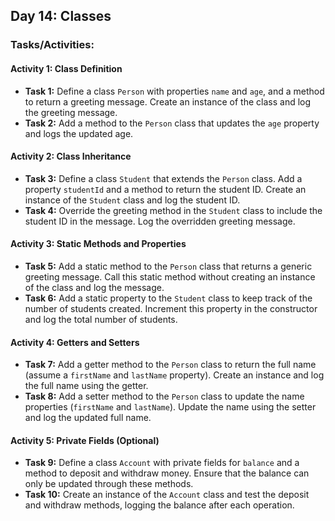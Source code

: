 ## Day 14: Classes

### Tasks/Activities:

#### Activity 1: Class Definition
- **Task 1:** Define a class `Person` with properties `name` and `age`, and a method to return a greeting message. Create an instance of the class and log the greeting message.
- **Task 2:** Add a method to the `Person` class that updates the `age` property and logs the updated age.

#### Activity 2: Class Inheritance
- **Task 3:** Define a class `Student` that extends the `Person` class. Add a property `studentId` and a method to return the student ID. Create an instance of the `Student` class and log the student ID.
- **Task 4:** Override the greeting method in the `Student` class to include the student ID in the message. Log the overridden greeting message.

#### Activity 3: Static Methods and Properties
- **Task 5:** Add a static method to the `Person` class that returns a generic greeting message. Call this static method without creating an instance of the class and log the message.
- **Task 6:** Add a static property to the `Student` class to keep track of the number of students created. Increment this property in the constructor and log the total number of students.

#### Activity 4: Getters and Setters
- **Task 7:** Add a getter method to the `Person` class to return the full name (assume a `firstName` and `lastName` property). Create an instance and log the full name using the getter.
- **Task 8:** Add a setter method to the `Person` class to update the name properties (`firstName` and `lastName`). Update the name using the setter and log the updated full name.

#### Activity 5: Private Fields (Optional)
- **Task 9:** Define a class `Account` with private fields for `balance` and a method to deposit and withdraw money. Ensure that the balance can only be updated through these methods.
- **Task 10:** Create an instance of the `Account` class and test the deposit and withdraw methods, logging the balance after each operation.

